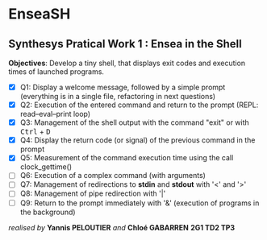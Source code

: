 # EnseaSH

## Synthesys Pratical Work 1 : Ensea in the Shell

**Objectives**: Develop a tiny shell, that displays exit codes and execution times of launched
programs.

- [x] Q1: Display a welcome message, followed by a simple prompt (everything is in a single file, refactoring in next questions)
- [x] Q2: Execution of the entered command and return to the prompt (REPL: read–eval–print
loop)
- [x] Q3: Management of the shell output with the command "exit" or with <kbd>Ctrl</kbd> + <kbd>D</kbd>
- [x] Q4: Display the return code (or signal) of the previous command in the prompt
- [x] Q5: Measurement of the command execution time using the call clock_gettime()
- [ ] Q6: Execution of a complex command (with arguments)
- [ ] Q7: Management of redirections to **stdin** and **stdout** with '<' and '>'
- [ ] Q8: Management of pipe redirection with '|'
- [ ] Q9: Return to the prompt immediately with '&' (execution of programs in the background)

*realised by* **Yannis PELOUTIER** *and* **Chloé GABARREN** **2G1 TD2 TP3**